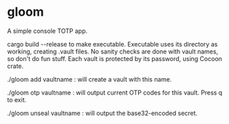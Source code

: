 # gloom

A simple console TOTP app.

cargo build --release to make executable.
Executable uses its directory as working, creating .vault files. No sanity checks are done with vault names, so don't do fun stuff.
Each vault is protected by its password, using Cocoon crate.

./gloom add vaultname : will create a vault with this name.

./gloom otp vaultname : will output current OTP codes for this vault. Press q to exit.

./gloom unseal vaultname : will output the base32-encoded secret.
